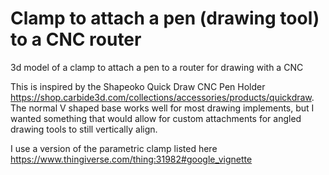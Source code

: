 # Clamp to attach a pen (drawing tool) to a CNC router
3d model of a clamp to attach a pen to a router for drawing with a CNC

This is inspired by the Shapeoko Quick Draw CNC Pen Holder https://shop.carbide3d.com/collections/accessories/products/quickdraw. The normal V shaped base works well for most drawing implements, but I wanted something that would allow for custom attachments for angled drawing tools to still vertically align.

I use a version of the parametric clamp listed here https://www.thingiverse.com/thing:31982#google_vignette
